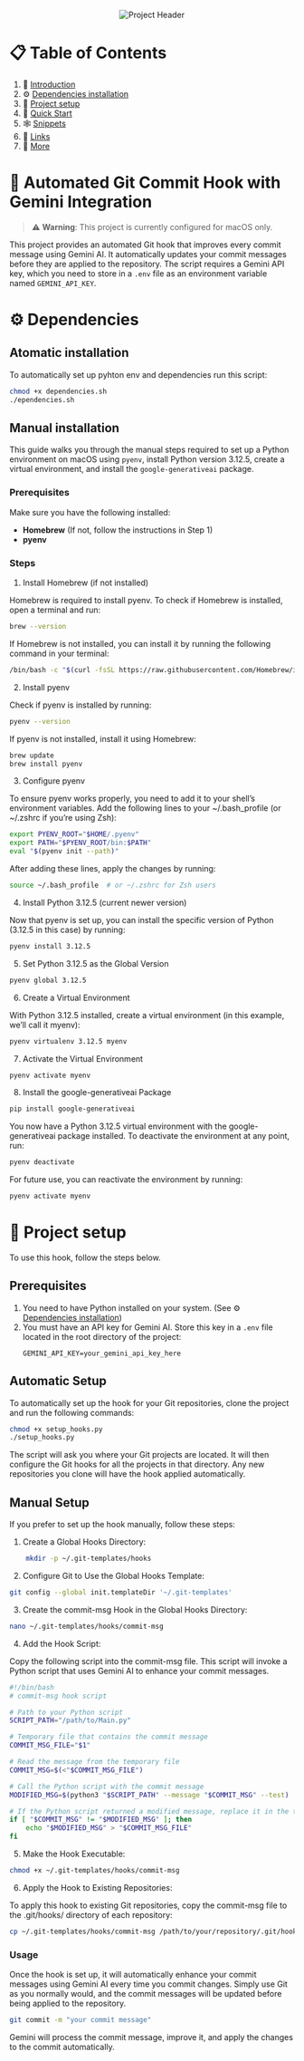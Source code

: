 <div align="center">
  <br />
      <img src="https://raw.githubusercontent.com/edunavajas/git-commit-enhancer/main/img/header.png" alt="Project Header">
  <br />
 </div>

 # 📋 <a name="table">Table of Contents</a>

1. 🤖 [Introduction](#introduction)
2. ⚙️ [Dependencies installation](#dependenciesk)
3. 🦾 [Project setup](#setup)
4. 🤸 [Quick Start](#quick-start)
5. 🕸️ [Snippets](#snippets)
6. 🔗 [Links](#links)
7. 🚀 [More](#more)


# <a name="introduction">🤖 Automated Git Commit Hook with Gemini Integration</a>

> ⚠️ **Warning**: This project is currently configured for macOS only.

This project provides an automated Git hook that improves every commit message using Gemini AI. It automatically updates your commit messages before they are applied to the repository. The script requires a Gemini API key, which you need to store in a `.env` file as an environment variable named `GEMINI_API_KEY`.

# <a name="dependencies">⚙️ Dependencies</a>

## Atomatic installation


To automatically set up pyhton env and dependencies run this script:

```bash
chmod +x dependencies.sh
./ependencies.sh
```

## Manual installation

This guide walks you through the manual steps required to set up a Python environment on macOS using `pyenv`, install Python version 3.12.5, create a virtual environment, and install the `google-generativeai` package.

### Prerequisites 

Make sure you have the following installed:
- **Homebrew** (If not, follow the instructions in Step 1)
- **pyenv**

### Steps

1. Install Homebrew (if not installed)

Homebrew is required to install pyenv. To check if Homebrew is installed, open a terminal and run:

```bash
brew --version
```

If Homebrew is not installed, you can install it by running the following command in your terminal:

```bash
/bin/bash -c "$(curl -fsSL https://raw.githubusercontent.com/Homebrew/install/HEAD/install.sh)"
```

2. Install pyenv

Check if pyenv is installed by running:

```bash
pyenv --version
```

If pyenv is not installed, install it using Homebrew:

```bash
brew update
brew install pyenv
```

3. Configure pyenv

To ensure pyenv works properly, you need to add it to your shell’s environment variables. Add the following lines to your ~/.bash_profile (or ~/.zshrc if you’re using Zsh):

```bash
export PYENV_ROOT="$HOME/.pyenv"
export PATH="$PYENV_ROOT/bin:$PATH"
eval "$(pyenv init --path)"
```

After adding these lines, apply the changes by running:

```bash
source ~/.bash_profile  # or ~/.zshrc for Zsh users
```

4. Install Python 3.12.5 (current newer version)

Now that pyenv is set up, you can install the specific version of Python (3.12.5 in this case) by running:
```bash
pyenv install 3.12.5
```

5. Set Python 3.12.5 as the Global Version
```bash
pyenv global 3.12.5
```

6. Create a Virtual Environment

With Python 3.12.5 installed, create a virtual environment (in this example, we’ll call it myenv):
```bash
pyenv virtualenv 3.12.5 myenv
```

7. Activate the Virtual Environment
```bash
pyenv activate myenv
```

8. Install the google-generativeai Package
```bash
pip install google-generativeai
```

You now have a Python 3.12.5 virtual environment with the google-generativeai package installed. To deactivate the environment at any point, run:

```bash
pyenv deactivate
```
For future use, you can reactivate the environment by running:

```bash
pyenv activate myenv
```


# <a name="setup">🦾  Project setup</a>

To use this hook, follow the steps below.

## Prerequisites

1. You need to have Python installed on your system. (See ⚙️ [Dependencies installation](#dependenciesk))
2. You must have an API key for Gemini AI. Store this key in a `.env` file located in the root directory of the project:
    ```
    GEMINI_API_KEY=your_gemini_api_key_here
    ```

## Automatic Setup

To automatically set up the hook for your Git repositories, clone the project and run the following commands:

```bash
chmod +x setup_hooks.py
./setup_hooks.py
```

The script will ask you where your Git projects are located. It will then configure the Git hooks for all the projects in that directory. Any new repositories you clone will have the hook applied automatically.

## Manual Setup

If you prefer to set up the hook manually, follow these steps:

1.	Create a Global Hooks Directory:

```bash
    mkdir -p ~/.git-templates/hooks
```    

2. Configure Git to Use the Global Hooks Template:


```bash
git config --global init.templateDir '~/.git-templates'
```
3. Create the commit-msg Hook in the Global Hooks Directory:


```bash
nano ~/.git-templates/hooks/commit-msg
```

4. Add the Hook Script:

Copy the following script into the commit-msg file. This script will invoke a Python script that uses Gemini AI to enhance your commit messages.

```bash
#!/bin/bash
# commit-msg hook script

# Path to your Python script
SCRIPT_PATH="/path/to/Main.py"

# Temporary file that contains the commit message
COMMIT_MSG_FILE="$1"

# Read the message from the temporary file
COMMIT_MSG=$(<"$COMMIT_MSG_FILE")

# Call the Python script with the commit message
MODIFIED_MSG=$(python3 "$SCRIPT_PATH" --message "$COMMIT_MSG" --test)

# If the Python script returned a modified message, replace it in the temporary file
if [ "$COMMIT_MSG" != "$MODIFIED_MSG" ]; then
    echo "$MODIFIED_MSG" > "$COMMIT_MSG_FILE"
fi
```

5. Make the Hook Executable:

```bash
chmod +x ~/.git-templates/hooks/commit-msg
```

6. Apply the Hook to Existing Repositories:

To apply this hook to existing Git repositories, copy the commit-msg file to the .git/hooks/ directory of each repository:

```bash
cp ~/.git-templates/hooks/commit-msg /path/to/your/repository/.git/hooks/
```

### Usage
Once the hook is set up, it will automatically enhance your commit messages using Gemini AI every time you commit changes. Simply use Git as you normally would, and the commit messages will be updated before being applied to the repository.

```bash
git commit -m "your commit message"
```

Gemini will process the commit message, improve it, and apply the changes to the commit automatically.
